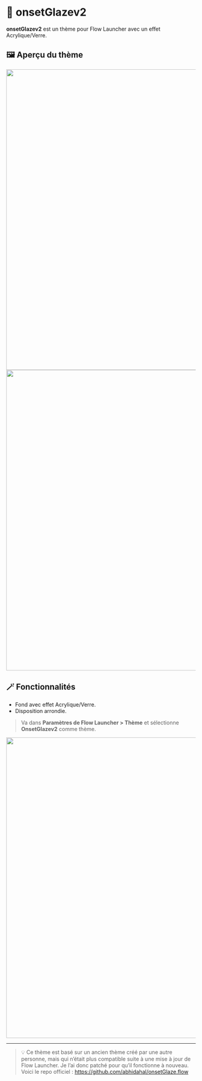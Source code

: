# 🎨 onsetGlazev2

**onsetGlazev2** est un thème pour Flow Launcher avec un effet Acrylique/Verre.

## 🖼️ Aperçu du thème

<img src="https://user-images.githubusercontent.com/87414003/208306465-e40cbb55-beb5-4b04-a1fc-6296ee3c6e83.png" alt="" width="800">

<img src="https://user-images.githubusercontent.com/87414003/208306536-d6c59a88-c6e5-4cc3-a25e-a2a1b54e2867.png" alt="" width="800">

## 🪄 Fonctionnalités

* Fond avec effet Acrylique/Verre.
* Disposition arrondie.

> Va dans **Paramètres de Flow Launcher > Thème** et sélectionne **OnsetGlazev2** comme thème.

<img src="https://user-images.githubusercontent.com/87414003/208308621-1c151998-c78f-4d08-9baa-5f52e2f4e1a7.png" alt="" width="800">

---

> 💡 Ce thème est basé sur un ancien thème créé par une autre personne, mais qui n’était plus compatible suite à une mise à jour de Flow Launcher. Je l’ai donc patché pour qu’il fonctionne à nouveau.
> Voici le repo officiel : https://github.com/abhidahal/onsetGlaze.flow
